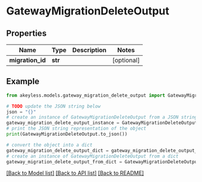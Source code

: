 # GatewayMigrationDeleteOutput


## Properties

Name | Type | Description | Notes
------------ | ------------- | ------------- | -------------
**migration_id** | **str** |  | [optional] 

## Example

```python
from akeyless.models.gateway_migration_delete_output import GatewayMigrationDeleteOutput

# TODO update the JSON string below
json = "{}"
# create an instance of GatewayMigrationDeleteOutput from a JSON string
gateway_migration_delete_output_instance = GatewayMigrationDeleteOutput.from_json(json)
# print the JSON string representation of the object
print(GatewayMigrationDeleteOutput.to_json())

# convert the object into a dict
gateway_migration_delete_output_dict = gateway_migration_delete_output_instance.to_dict()
# create an instance of GatewayMigrationDeleteOutput from a dict
gateway_migration_delete_output_from_dict = GatewayMigrationDeleteOutput.from_dict(gateway_migration_delete_output_dict)
```
[[Back to Model list]](../README.md#documentation-for-models) [[Back to API list]](../README.md#documentation-for-api-endpoints) [[Back to README]](../README.md)



